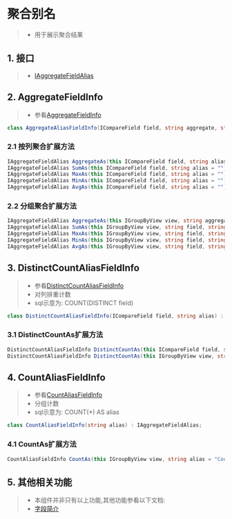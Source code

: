 # 聚合别名
>* 用于展示聚合结果

## 1. 接口
>* [IAggregateFieldAlias](xref:ShadowSql.Aggregates.IAggregateFieldAlias)

## 2. AggregateFieldInfo
>* 参看[AggregateFieldInfo](xref:ShadowSql.Aggregates.AggregateFieldInfo)
```csharp
class AggregateAliasFieldInfo(ICompareField field, string aggregate, string alias = "") : IAggregateFieldAlias;
```
### 2.1 按列聚合扩展方法
```csharp
IAggregateFieldAlias AggregateAs(this ICompareField field, string alias = "");
IAggregateFieldAlias SumAs(this ICompareField field, string alias = "");
IAggregateFieldAlias MaxAs(this ICompareField field, string alias = "");
IAggregateFieldAlias MinAs(this ICompareField field, string alias = "");
IAggregateFieldAlias AvgAs(this ICompareField field, string alias = "");
```

### 2.2 分组聚合扩展方法
```csharp
IAggregateFieldAlias AggregateAs(this IGroupByView view, string aggregate, string field, string alias = "");
IAggregateFieldAlias SumAs(this IGroupByView view, string field, string alias = "");
IAggregateFieldAlias MaxAs(this IGroupByView view, string field, string alias = "");
IAggregateFieldAlias MinAs(this IGroupByView view, string field, string alias = "");
IAggregateFieldAlias AvgAs(this IGroupByView view, string field, string alias = "");
```

## 3. DistinctCountAliasFieldInfo
>* 参看[DistinctCountAliasFieldInfo](xref:ShadowSql.Aggregates.DistinctCountAliasFieldInfo)
>* 对列排重计数
>* sql示意为: COUNT(DISTINCT field)
```csharp
class DistinctCountAliasFieldInfo(ICompareField field, string alias) : IAggregateFieldAlias;
```

### 3.1 DistinctCountAs扩展方法
```csharp
DistinctCountAliasFieldInfo DistinctCountAs(this ICompareField field, string alias = "Count");
DistinctCountAliasFieldInfo DistinctCountAs(this IGroupByView view, string field, string alias = "Count");
```

## 4. CountAliasFieldInfo
>* 参看[CountAliasFieldInfo](xref:ShadowSql.FieldInfos.CountAliasFieldInfo)
>* 分组计数
>* sql示意为: COUNT(*) AS alias
```csharp
class CountAliasFieldInfo(string alias) : IAggregateFieldAlias;
```

### 4.1 CountAs扩展方法
```csharp
CountAliasFieldInfo CountAs(this IGroupByView view, string alias = "Count");
```

## 5. 其他相关功能
>* 本组件并非只有以上功能,其他功能参看以下文档:
>* [字段简介](./index.md)
